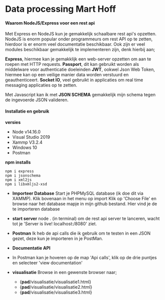 # Data processing Mart Hoff

#### Waarom NodeJS/Express voor een rest api

Met Express en NodeJS kun je gemakkelijk schaalbare rest api's opzetten. NodeJS is enorm popular onder programmeurs om rest API op te zetten, hierdoor is er enorm veel documentatie beschikbaar. Ook zijn er veel modules beschikbaar gemakkelijk te implementeren zijn, denk hierbij aan;

**Express**, hiermee kan je gemakklijk een web-server opzetten om aan te roepen met HTTP requests.
**Passport**, dit kan gebruikt worden als middelware voor authenticatie doeleinden
**JWT**, ookwel Json Web Token, hiermee kan op een veilige manier data worden verstuurd en geauthenticeert.
**Socket IO**, veel gebruikt in applicaties om real time messaging applicaties op te zetten.

Met Javascript kan ik met **JSON SCHEMA** gemakkelijk mijn schema tegen de ingevoerde JSON valideren.


#### Installatie en gebruik

**versies**

* Node v14.16.0
* Visual Studio 2019
* Xammp V3.2.4
* Windows 10
* Postman

**npm installs**

```
npm i express
npm i jsonschema
npm i xml2js
npm i libxmljs2-xsd
```

* **Importeer Database**
  Start je PHPMySQL database (ik doe dit via XAMMP).
  Klik bovenaan in het menu op import
  Klik op 'Choose File' en browse naar het database mapje in mijn github bestand.
  Hier vind je de te importeren database
* **start server**
  node . (in terminal) om de rest api server te lanceren, wacht tot je 'Server is live! localhost:/8080' ziet.
* **Postman**
  Ik heb de api calls die ik gebruik om te testen in een JSON gezet, deze kun je importeren in je PostMan.
* **Documentatie API**
* In Postman kan je hoveren op de map 'Api calls', klik op de drie puntjes en selecteer 'view documentation'
* **visualisatie**
  Browse in een gewenste browser naar;

  * {**pad**/visualisatie/visualisatie1.html}
  * {**pad**/visualisatie/visualisatie2.html}
  * {**pad**/visualisatie/visualisatie3.html}
